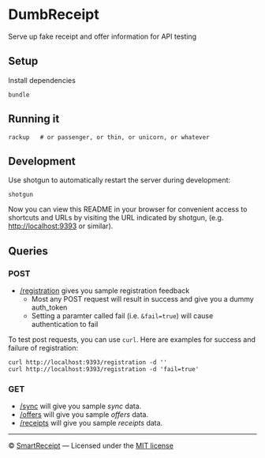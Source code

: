 DumbReceipt
===========

Serve up fake receipt and offer information for API testing

Setup
-----

Install dependencies

    bundle

Running it
----------

    rackup   # or passenger, or thin, or unicorn, or whatever

Development
-----------

Use shotgun to automatically restart the server during development:

    shotgun

Now you can view this README in your browser for convenient access to shortcuts
and URLs by visiting the URL indicated by shotgun, (e.g.
[http://localhost:9393](http://localhost:9393) or similar).

Queries
-------

### POST

* [/registration](/registration) gives you sample registration feedback
  * Most any POST request will result in success and give you a dummy
    auth_token
  * Setting a paramter called fail (i.e. `&fail=true`) will cause
    authentication to fail

To test post requests, you can use `curl`. Here are examples for success and
failure of registration:

    curl http://localhost:9393/registration -d ''
    curl http://localhost:9393/registration -d 'fail=true'

### GET

* [/sync](/sync) will give you sample _sync_ data.
* [/offers](/offers) will give you sample _offers_ data.
* [/receipts](/receipts) will give you sample _receipts_ data.

---

© [SmartReceipt](http://receipt.com) — Licensed under the [MIT license](http://opensource.org/licenses/MIT)
